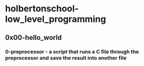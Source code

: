 # holbertonschool-low_level_programming
## 0x00-hello_world
### 0-preprocessor - a script that runs a C file through the preprocessor and save the result into another file
